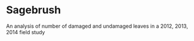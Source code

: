 # Sagebrush
An analysis of number of damaged and undamaged leaves in a 2012, 2013, 2014 field study

